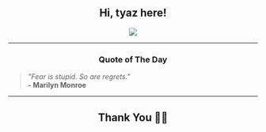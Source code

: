 <h2 align="center"> Hi, tyaz here!</h2>

<p align="center">
<a href="https://github.com/tyazx" alt="github streak"><img src="https://dvst-streak.herokuapp.com/?user=tyazx&theme=tokyonight&fire=DD472C"></a>
</p>

<hr>
<h3 align="center">Quote of The Day</h3>
<p align="center">
<blockquote>
<i>"Fear is stupid. So are regrets."</i>
<br>
<b>- Marilyn Monroe</b>
</blockquote>
</p>


<hr>
<h2 align="center">Thank You 🙏🏼</h2>
